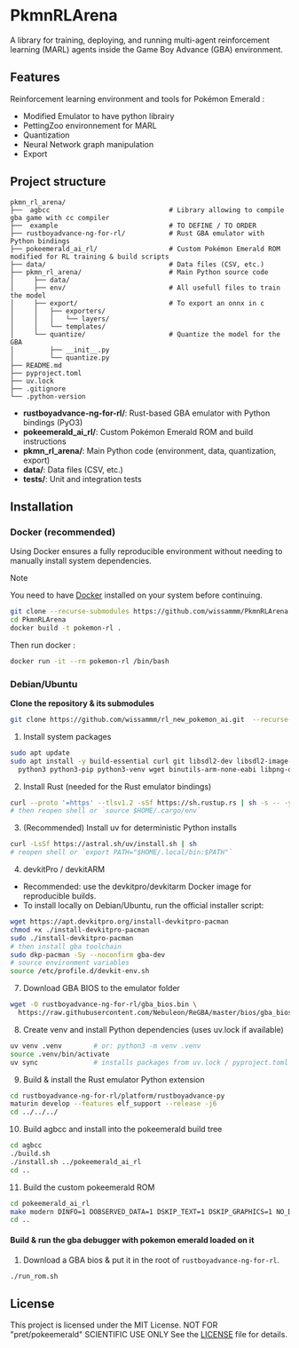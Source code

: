 # PkmnRLArena
A library for training, deploying, and running multi-agent reinforcement learning (MARL) agents inside the Game Boy Advance (GBA) environment.

## Features
Reinforcement learning environment and tools for Pokémon Emerald : 
- Modified Emulator to have python librairy 
- PettingZoo environnement for MARL
- Quantization 
- Neural Network graph manipulation 
- Export 


## Project structure
```
pkmn_rl_arena/
├──  agbcc                              # Library allowing to compile gba game with cc compiler
├──  example                            # TO DEFINE / TO ORDER
├── rustboyadvance-ng-for-rl/           # Rust GBA emulator with Python bindings
├── pokeemerald_ai_rl/                  # Custom Pokémon Emerald ROM modified for RL training & build scripts
├── data/                               # Data files (CSV, etc.)
├── pkmn_rl_arena/                      # Main Python source code
│     ├── data/ 
│     ├── env/                          # All usefull files to train the model
│     ├── export/                       # To export an onnx in c 
│     │   ├── exporters/
│     │   │   └── layers/
│     │   └── templates/
│     └── quantize/                     # Quantize the model for the GBA
│         ├── __init__.py
│         └── quantize.py
├── README.md
├── pyproject.toml
├── uv.lock
├── .gitignore
└── .python-version
```
- **rustboyadvance-ng-for-rl/**: Rust-based GBA emulator with Python bindings (PyO3)
- **pokeemerald_ai_rl/**: Custom Pokémon Emerald ROM and build instructions
- **pkmn_rl_arena/**: Main Python code (environment, data, quantization, export)
- **data/**: Data files (CSV, etc.)
- **tests/**: Unit and integration tests 

##  Installation 
### Docker (recommended)
Using Docker ensures a fully reproducible environment without needing to manually install system dependencies.

> [!NOTE]  
> You need to have [Docker](https://docs.docker.com/get-docker/) installed on your system before continuing.

```bash
git clone --recurse-submodules https://github.com/wissammm/PkmnRLArena.git
cd PkmnRLArena
docker build -t pokemon-rl .
```

Then run docker : 
```bash
docker run -it --rm pokemon-rl /bin/bash
```

### Debian/Ubuntu


**Clone the repository & its submodules**
```bash
git clone https://github.com/wissammm/rl_new_pokemon_ai.git  --recurse-submodule 
```

1. Install system packages
```bash
sudo apt update
sudo apt install -y build-essential curl git libsdl2-dev libsdl2-image-dev \
  python3 python3-pip python3-venv wget binutils-arm-none-eabi libpng-dev gdebi-core
```

2. Install Rust (needed for the Rust emulator bindings)
```bash
curl --proto '=https' --tlsv1.2 -sSf https://sh.rustup.rs | sh -s -- -y
# then reopen shell or `source $HOME/.cargo/env`
```

3. (Recommended) Install uv for deterministic Python installs
```bash
curl -LsSf https://astral.sh/uv/install.sh | sh
# reopen shell or `export PATH="$HOME/.local/bin:$PATH"`
```

4. devkitPro / devkitARM
- Recommended: use the devkitpro/devkitarm Docker image for reproducible builds.
- To install locally on Debian/Ubuntu, run the official installer script:
```bash
wget https://apt.devkitpro.org/install-devkitpro-pacman
chmod +x ./install-devkitpro-pacman
sudo ./install-devkitpro-pacman
# then install gba toolchain
sudo dkp-pacman -Sy --noconfirm gba-dev
# source environment variables
source /etc/profile.d/devkit-env.sh
```

7. Download GBA BIOS to the emulator folder
```bash
wget -O rustboyadvance-ng-for-rl/gba_bios.bin \
  https://raw.githubusercontent.com/Nebuleon/ReGBA/master/bios/gba_bios.bin
```

8. Create venv and install Python dependencies (uses uv.lock if available)
```bash
uv venv .venv        # or: python3 -m venv .venv
source .venv/bin/activate
uv sync              # installs packages from uv.lock / pyproject.toml
```

9. Build & install the Rust emulator Python extension
```bash
cd rustboyadvance-ng-for-rl/platform/rustboyadvance-py
maturin develop --features elf_support --release -j6
cd ../../../
```

10. Build agbcc and install into the pokeemerald build tree
```bash
cd agbcc
./build.sh
./install.sh ../pokeemerald_ai_rl
cd ..
```

11. Build the custom pokeemerald ROM
```bash
cd pokeemerald_ai_rl
make modern DINFO=1 DOBSERVED_DATA=1 DSKIP_TEXT=1 DSKIP_GRAPHICS=1 NO_DEBUG_PRINT=1 -j$(nproc)
cd ..
```

#### Build & run the gba debugger with pokemon emerald loaded on it

1. Download a GBA bios & put it in the root of `rustboyadvance-ng-for-rl`.
```bash
./run_rom.sh
```

## License
This project is licensed under the MIT License. NOT FOR "pret/pokeemerald" SCIENTIFIC USE ONLY
See the [LICENSE](LICENSE) file for details.
